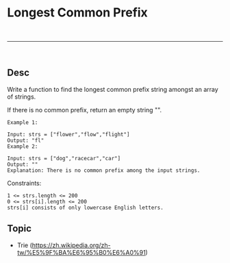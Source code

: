 # Longest Common Prefix

<br>

---

<br>

## Desc

Write a function to find the longest common prefix string amongst an array of strings.

If there is no common prefix, return an empty string "".


```
Example 1:

Input: strs = ["flower","flow","flight"]
Output: "fl"
Example 2:

Input: strs = ["dog","racecar","car"]
Output: ""
Explanation: There is no common prefix among the input strings.
```

Constraints:

```
1 <= strs.length <= 200
0 <= strs[i].length <= 200
strs[i] consists of only lowercase English letters.
```

## Topic

* Trie (https://zh.wikipedia.org/zh-tw/%E5%9F%BA%E6%95%B0%E6%A0%91)